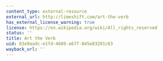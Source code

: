 ```yaml
---
content_type: external-resource
external_url: http://limeshift.com/art-the-verb
has_external_license_warning: true
license: https://en.wikipedia.org/wiki/All_rights_reserved
status: ''
title: Art the Verb
uid: 03e9aadc-e1fd-4689-a67f-845e83201c63
wayback_url: ''
---
```

